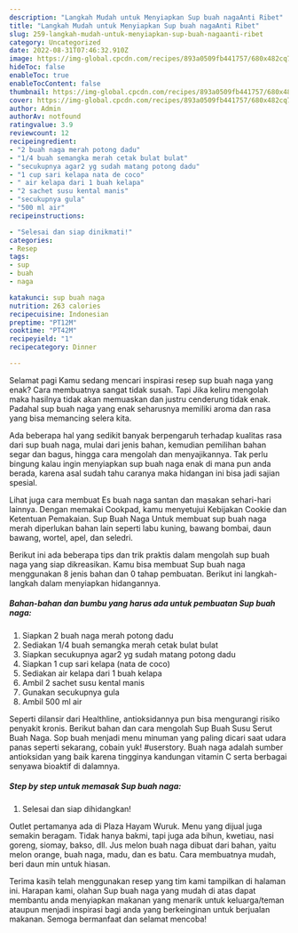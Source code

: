 ```yaml
---
description: "Langkah Mudah untuk Menyiapkan Sup buah nagaAnti Ribet"
title: "Langkah Mudah untuk Menyiapkan Sup buah nagaAnti Ribet"
slug: 259-langkah-mudah-untuk-menyiapkan-sup-buah-nagaanti-ribet
category: Uncategorized
date: 2022-08-31T07:46:32.910Z
image: https://img-global.cpcdn.com/recipes/893a0509fb441757/680x482cq70/sup-buah-naga-foto-resep-utama.jpg
hideToc: false
enableToc: true
enableTocContent: false
thumbnail: https://img-global.cpcdn.com/recipes/893a0509fb441757/680x482cq70/sup-buah-naga-foto-resep-utama.jpg
cover: https://img-global.cpcdn.com/recipes/893a0509fb441757/680x482cq70/sup-buah-naga-foto-resep-utama.jpg
author: Admin
authorAv: notfound
ratingvalue: 3.9
reviewcount: 12
recipeingredient:
- "2 buah naga merah potong dadu"
- "1/4 buah semangka merah cetak bulat bulat"
- "secukupnya agar2 yg sudah matang potong dadu"
- "1 cup sari kelapa nata de coco"
- " air kelapa dari 1 buah kelapa"
- "2 sachet susu kental manis"
- "secukupnya gula"
- "500 ml air"
recipeinstructions:

- "Selesai dan siap dinikmati!"
categories:
- Resep
tags:
- sup
- buah
- naga

katakunci: sup buah naga 
nutrition: 263 calories
recipecuisine: Indonesian
preptime: "PT12M"
cooktime: "PT42M"
recipeyield: "1"
recipecategory: Dinner

---
```



Selamat pagi Kamu sedang mencari inspirasi resep sup buah naga yang enak? Cara membuatnya sangat tidak susah. Tapi Jika keliru mengolah maka hasilnya tidak akan memuaskan dan justru cenderung tidak enak. Padahal sup buah naga yang enak seharusnya memiliki aroma dan rasa yang bisa memancing selera kita.


Ada beberapa hal yang sedikit banyak berpengaruh terhadap kualitas rasa dari sup buah naga, mulai dari jenis bahan, kemudian pemilihan bahan segar dan bagus, hingga cara mengolah dan menyajikannya. Tak perlu bingung kalau ingin menyiapkan sup buah naga enak di mana pun anda berada, karena asal sudah tahu caranya maka hidangan ini bisa jadi sajian spesial.

Lihat juga cara membuat Es buah naga santan dan masakan sehari-hari lainnya. Dengan memakai Cookpad, kamu menyetujui Kebijakan Cookie dan Ketentuan Pemakaian. Sup Buah Naga Untuk membuat sup buah naga merah diperlukan bahan lain seperti labu kuning, bawang bombai, daun bawang, wortel, apel, dan seledri.


Berikut ini ada beberapa tips dan trik praktis dalam mengolah sup buah naga yang siap dikreasikan. Kamu bisa membuat Sup buah naga menggunakan 8 jenis bahan dan 0 tahap pembuatan. Berikut ini langkah-langkah dalam menyiapkan hidangannya.

<!--inarticleads1-->

##### Bahan-bahan dan bumbu yang harus ada untuk pembuatan Sup buah naga:

1. Siapkan 2 buah naga merah potong dadu
1. Sediakan 1/4 buah semangka merah cetak bulat bulat
1. Siapkan secukupnya agar2 yg sudah matang potong dadu
1. Siapkan 1 cup sari kelapa (nata de coco)
1. Sediakan  air kelapa dari 1 buah kelapa
1. Ambil 2 sachet susu kental manis
1. Gunakan secukupnya gula
1. Ambil 500 ml air


Seperti dilansir dari Healthline, antioksidannya pun bisa mengurangi risiko penyakit kronis. Berikut bahan dan cara mengolah Sup Buah Susu Serut Buah Naga. Sop buah menjadi menu minuman yang paling dicari saat udara panas seperti sekarang, cobain yuk! #userstory. Buah naga adalah sumber antioksidan yang baik karena tingginya kandungan vitamin C serta berbagai senyawa bioaktif di dalamnya. 

<!--inarticleads2-->

##### Step by step untuk memasak Sup buah naga:


1. Selesai dan siap dihidangkan!

Outlet pertamanya ada di Plaza Hayam Wuruk. Menu yang dijual juga semakin beragam. Tidak hanya bakmi, tapi juga ada bihun, kwetiau, nasi goreng, siomay, bakso, dll. Jus melon buah naga dibuat dari bahan, yaitu melon orange, buah naga, madu, dan es batu. Cara membuatnya mudah, beri daun min untuk hiasan. 

Terima kasih telah menggunakan resep yang tim kami tampilkan di halaman ini. Harapan kami, olahan Sup buah naga yang mudah di atas dapat membantu anda menyiapkan makanan yang menarik untuk keluarga/teman ataupun menjadi inspirasi bagi anda yang berkeinginan untuk berjualan makanan. Semoga bermanfaat dan selamat mencoba!
